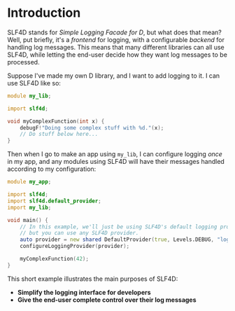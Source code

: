 # Introduction

SLF4D stands for _Simple Logging Facade for D_, but what does that mean? Well, put briefly, it's a _frontend_ for logging, with a configurable _backend_ for handling log messages. This means that many different libraries can all use SLF4D, while letting the end-user decide how they want log messages to be processed.

Suppose I've made my own D library, and I want to add logging to it. I can use SLF4D like so:

```d
module my_lib;

import slf4d;

void myComplexFunction(int x) {
    debugF!"Doing some complex stuff with %d."(x);
    // Do stuff below here...
}
```

Then when I go to make an app using `my_lib`, I can configure logging _once_ in my app, and any modules using SLF4D will have their messages handled according to my configuration:

```d
module my_app;

import slf4d;
import slf4d.default_provider;
import my_lib;

void main() {
    // In this example, we'll just be using SLF4D's default logging provider
    // but you can use any SLF4D provider.
    auto provider = new shared DefaultProvider(true, Levels.DEBUG, "log-files");
    configureLoggingProvider(provider);

    myComplexFunction(42);
}
```

This short example illustrates the main purposes of SLF4D:
- **Simplify the logging interface for developers**
- **Give the end-user complete control over their log messages**
